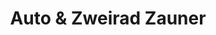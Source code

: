 ---
title: "Auto & Zweirad Zauner"
url: /st-florian-am-inn/auto-und-zweirad-zauner/
shop: Motorrad
---